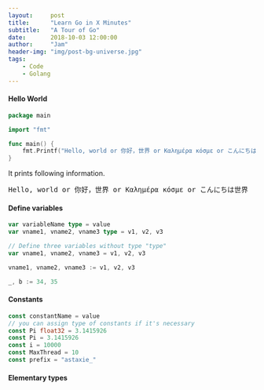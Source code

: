 ```yaml
---
layout:     post
title:      "Learn Go in X Minutes"
subtitle:   "A Tour of Go"
date:       2018-10-03 12:00:00
author:     "Jam"
header-img: "img/post-bg-universe.jpg"
tags:
    - Code
    - Golang
---
```


#### Hello World

```go
package main

import "fmt"

func main() {
    fmt.Printf("Hello, world or 你好，世界 or Καλημέρα κόσμε or こんにちは世界\n")
}
```

It prints following information.

<pre>Hello, world or 你好，世界 or Καλημέρα κόσμε or こんにちは世界
</pre>

#### Define variables

```go
var variableName type = value
var vname1, vname2, vname3 type = v1, v2, v3

// Define three variables without type "type"
var vname1, vname2, vname3 = v1, v2, v3

vname1, vname2, vname3 := v1, v2, v3

_, b := 34, 35
```

#### Constants

```go
const constantName = value
// you can assign type of constants if it's necessary
const Pi float32 = 3.1415926
const Pi = 3.1415926
const i = 10000
const MaxThread = 10
const prefix = "astaxie_"
```

#### Elementary types

```go

```
